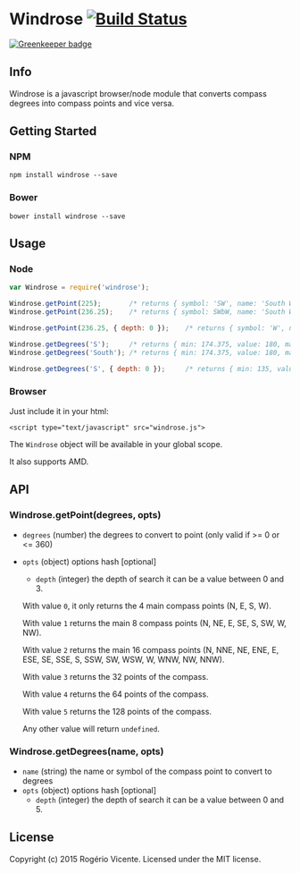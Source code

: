 # Windrose [![Build Status](https://secure.travis-ci.org/rogeriopvl/windrose.png?branch=master)](http://travis-ci.org/rogeriopvl/windrose)

[![Greenkeeper badge](https://badges.greenkeeper.io/rogeriopvl/windrose.svg)](https://greenkeeper.io/)

## Info

Windrose is a javascript browser/node module that converts compass degrees into compass points and vice versa.

## Getting Started

### NPM

    npm install windrose --save

### Bower

    bower install windrose --save

## Usage

### Node

```javascript
var Windrose = require('windrose');

Windrose.getPoint(225);       /* returns { symbol: 'SW', name: 'South West', depth: 1 } */
Windrose.getPoint(236.25);    /* returns { symbol: SWbW, name: 'South West by West', depth: 3 } */

Windrose.getPoint(236.25, { depth: 0 });    /* returns { symbol: 'W', name: 'West', depth: 0 } */

Windrose.getDegrees('S');     /* returns { min: 174.375, value: 180, max: 185.625 } */
Windrose.getDegrees('South'); /* returns { min: 174.375, value: 180, max: 185.625 } */

Windrose.getDegrees('S', { depth: 0 });     /* returns { min: 135, value: 180, max: 225 } */
```

### Browser

Just include it in your html:

    <script type="text/javascript" src="windrose.js">

The `Windrose` object will be available in your global scope.

It also supports AMD.

## API

### Windrose.getPoint(degrees, opts)

* `degrees` (number) the degrees to convert to point (only valid if >= 0 or <= 360)
* `opts` (object) options hash [optional]
    * `depth` (integer) the depth of search it can be a value between 0 and 3.

    With value `0`, it only returns the 4 main compass points (N, E, S, W).

    With value `1` returns the main 8 compass points (N, NE, E, SE, S, SW, W, NW).

    With value `2` returns the main 16 compass points (N, NNE, NE, ENE, E, ESE, SE, SSE, S, SSW, SW, WSW, W, WNW, NW, NNW).

    With value `3` returns the 32 points of the compass.

    With value `4` returns the 64 points of the compass.

    With value `5` returns the 128 points of the compass.

    Any other value will return `undefined`.

### Windrose.getDegrees(name, opts)

* `name` (string) the name or symbol of the compass point to convert to degrees
* `opts` (object) options hash [optional]
    * `depth` (integer) the depth of search it can be a value between 0 and 5.

## License
Copyright (c) 2015 Rogério Vicente. Licensed under the MIT license.
